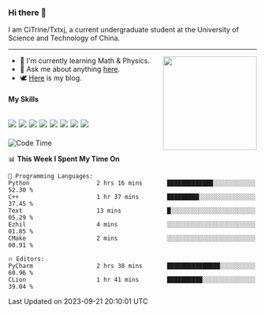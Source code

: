 ### Hi there 👋

I am CiTrine/Txtxj, a current undergraduate student at the University of Science and Technology of China.

---

<img align="right" height="190" src="http://github-profile-summary-cards.vercel.app/api/cards/stats?username=txtxj&theme=vue">

- 🌱 I'm currently learning Math & Physics.
- 💬 Ask me about anything [here](https://github.com/txtxj/txtxj/issues).
- 🕊️ [Here](https://txtxj.top) is my blog.

#### My Skills

![](https://img.shields.io/badge/C%23-239120?logo=csharp&logoColor=fff)
![](https://img.shields.io/badge/Unity-000000?logo=unity&logoColor=fff)
![](https://img.shields.io/badge/Python-3e74a2?logo=python&logoColor=fff)
![](https://img.shields.io/badge/C++-65318e?logo=cplusplus&logoColor=fff)
![](https://img.shields.io/badge/C-5654a2?logo=c&logoColor=fff)
![](https://img.shields.io/badge/Blender-f5792a?logo=blender&logoColor=fff)
![](https://img.shields.io/badge/MS%20SQL-cc2927?logo=microsoftsqlserver&logoColor=fff)
![](https://img.shields.io/badge/My%20SQL-4479a1?logo=mysql&logoColor=fff)
---

<!--START_SECTION:waka-->
![Code Time](http://img.shields.io/badge/Code%20Time-1%2C406%20hrs-blue)

📊 **This Week I Spent My Time On** 

```text
💬 Programming Languages: 
Python                   2 hrs 16 mins       █████████████░░░░░░░░░░░░   52.30 % 
C++                      1 hr 37 mins        █████████░░░░░░░░░░░░░░░░   37.45 % 
Text                     13 mins             █░░░░░░░░░░░░░░░░░░░░░░░░   05.29 % 
Ezhil                    4 mins              ░░░░░░░░░░░░░░░░░░░░░░░░░   01.85 % 
CMake                    2 mins              ░░░░░░░░░░░░░░░░░░░░░░░░░   00.91 % 

🔥 Editors: 
PyCharm                  2 hrs 38 mins       ███████████████░░░░░░░░░░   60.96 % 
CLion                    1 hr 41 mins        ██████████░░░░░░░░░░░░░░░   39.04 % 
```


 Last Updated on 2023-09-21 20:10:01 UTC
<!--END_SECTION:waka-->
